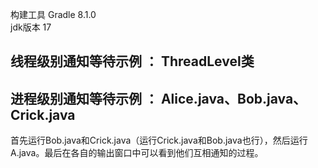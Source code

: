 构建工具 Gradle 8.1.0  
jdk版本 17

## 线程级别通知等待示例 ： ThreadLevel类

## 进程级别通知等待示例 ： Alice.java、Bob.java、Crick.java
首先运行Bob.java和Crick.java（运行Crick.java和Bob.java也行），然后运行A.java。最后在各自的输出窗口中可以看到他们互相通知的过程。

